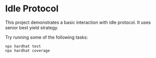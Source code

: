 # Idle Protocol

This project demonstrates a basic interaction with idle protocol. It uses senior best yield strategy.

Try running some of the following tasks:

```shell
npx hardhat test
npx hardhat coverage
```
